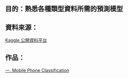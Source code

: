 目的：熟悉各種類型資料所需的預測模型
----------------------------------
資料來源：
------------------------------------
[Kaggle 公開資料平台](https://www.kaggle.com/ "站外連結")

作品：
---------------------------------
[一. Mobile Phone Classification](https://github.com/tank11110/young/tree/master/Side%20Project/%E6%95%B8%E6%93%9A%E5%88%86%E6%9E%90%E9%9B%86/Mobile%20Phone%20Classification "github連結")

